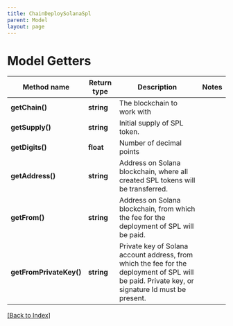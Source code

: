 ```yaml
---
title: ChainDeploySolanaSpl
parent: Model
layout: page
---
```


# Model Getters

Method name | Return type | Description | Notes
------------ | ------------- | ------------- | -------------
**getChain()** | **string** | The blockchain to work with |
**getSupply()** | **string** | Initial supply of SPL token. |
**getDigits()** | **float** | Number of decimal points |
**getAddress()** | **string** | Address on Solana blockchain, where all created SPL tokens will be transferred. |
**getFrom()** | **string** | Address on Solana blockchain, from which the fee for the deployment of SPL will be paid. |
**getFromPrivateKey()** | **string** | Private key of Solana account address, from which the fee for the deployment of SPL will be paid. Private key, or signature Id must be present. |

[[Back to Index]](../index.md)
